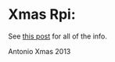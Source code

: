 # Xmas Rpi:

See [this post](http://an.ton.io/pages/rpixmas) for all of the info.

Antonio
Xmas 2013
